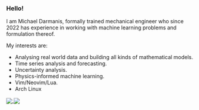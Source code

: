### Hello!

I am Michael Darmanis, formally trained mechanical engineer who since 2022 has experience in working with machine learning problems and formulation thereof.

My interests are:

- Analysing real world data and building all kinds of mathematical models.
- Time series analysis and forecasting.
- Uncertainty analysis.
- Physics-informed machine learning.
- Vim/Neovim/Lua.
- Arch Linux

<a href="https://github.com/mdarm">
  <img align="center" src="https://github-readme-stats.vercel.app/api/top-langs/?username=mdarm&theme=ayu-mirage&hide=tex,css,html,markdown&langs_count=3" />
</a>
<a href="https://github.com/mdarm">
  <img align="center" src="https://github-readme-stats.vercel.app/api?username=mdarm&show_icons=true&count_private=true&line_height=27&theme=ayu-mirage" />
</a>

<!---
These do not take into account the work done in forks, organisations, or private repos.

<a href="https://github.com/mdarm/mdarm">
  <img height=200 align="center" src="https://github-readme-stats-sigma-five.vercel.app/api?username=mdarm&theme=dracula&show_icons=true&card_width=320" />
</a>
<a href="https://github.com/mdarm/mdarm">
  <img height=200 align="center" src="https://github-readme-stats-sigma-five.vercel.app/api/top-langs/?username=mdarm&theme=dracula&show_icons=true&layout=compact&card_width=320" />
</a>

<div align="center">
  
  [![Michael's github activity graph](https://github-readme-activity-graph.vercel.app/graph?username=mdarm&theme=rogue&card_width=640)](https://github.com/ashutosh00710/github-readme-activity-graph)
  
</div> -->
